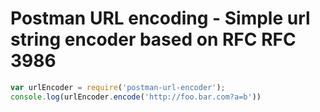 # Postman URL encoding - Simple url string encoder based on RFC RFC 3986


```js
var urlEncoder = require('postman-url-encoder');
console.log(urlEncoder.encode('http://foo.bar.com?a=b'))
```
